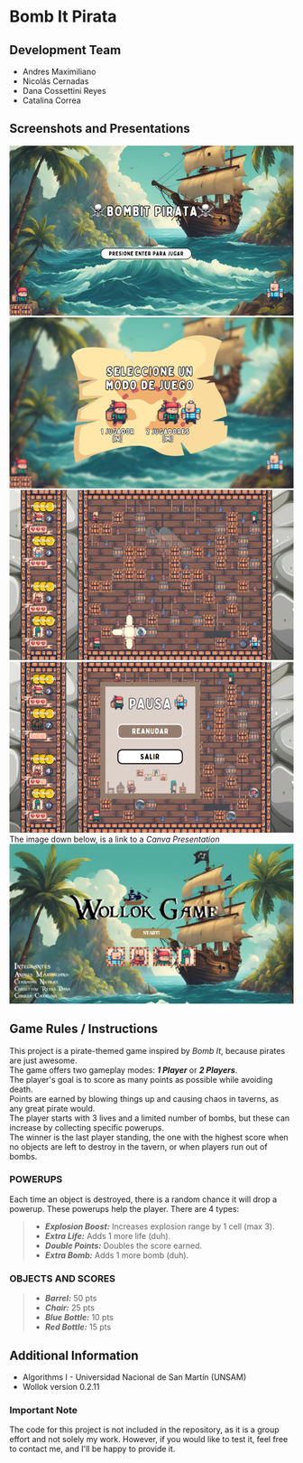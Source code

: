 # Bomb It Pirata

## Development Team

- Andres Maximiliano  
- Nicolás Cernadas  
- Dana Cossettini Reyes  
- Catalina Correa  

## Screenshots and Presentations

![Home Screen](img/image0.png)  
![1 Player / 2 Players Selection](img/image1.png)  
![Gameplay](img/image2.png)  
![Game Paused](img/image3.png)
The image down below, is a link to a _Canva Presentation_
[![alt text](image.png)](https://www.canva.com/design/DAGWNLOPX3I/zWEea-UkRYUy380MG8mCpA/edit?utm_content=DAGWNLOPX3I&utm_campaign=designshare&utm_medium=link2&utm_source=sharebutton)

## Game Rules / Instructions
This project is a pirate-themed game inspired by *Bomb It*, because pirates are just awesome.  
The game offers two gameplay modes: ***1 Player*** or ***2 Players***.  
The player's goal is to score as many points as possible while avoiding death.  
Points are earned by blowing things up and causing chaos in taverns, as any great pirate would.  
The player starts with 3 lives and a limited number of bombs, but these can increase by collecting specific powerups.  
The winner is the last player standing, the one with the highest score when no objects are left to destroy in the tavern, or when players run out of bombs.

### POWERUPS
Each time an object is destroyed, there is a random chance it will drop a powerup. These powerups help the player. There are 4 types:
>- ***Explosion Boost:*** Increases explosion range by 1 cell (max 3).  
>- ***Extra Life:*** Adds 1 more life (duh).  
>- ***Double Points:*** Doubles the score earned.  
>- ***Extra Bomb:*** Adds 1 more bomb (duh).  

### OBJECTS AND SCORES
>- ***Barrel:*** 50 pts  
>- ***Chair:*** 25 pts  
>- ***Blue Bottle:*** 10 pts  
>- ***Red Bottle:*** 15 pts  

## Additional Information

- Algorithms I - Universidad Nacional de San Martín (UNSAM)  
- Wollok version 0.2.11  

### Important Note
The code for this project is not included in the repository, as it is a group effort and not solely my work. However, if you would like to test it, feel free to contact me, and I'll be happy to provide it.
